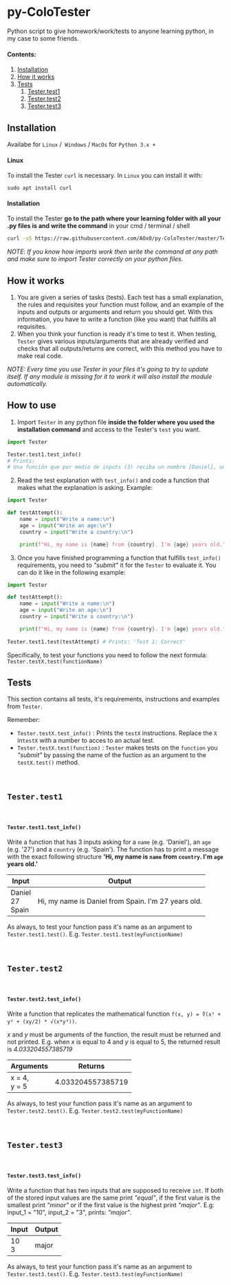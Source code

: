 # py-ColoTester

Python script to give homework/work/tests to anyone learning python, in my case to some friends. 



#### Contents:

1.  [Installation](https://github.com/AOx0/py-ColoTester#installation)
2.  [How it works](https://github.com/AOx0/py-ColoTester#how-it-works)
3.  [Tests](https://github.com/AOx0/py-ColoTester#tests)
     1.  [Tester.test1](https://github.com/AOx0/py-ColoTester#testertest1)
     2.  [Tester.test2](https://github.com/AOx0/py-ColoTester#testertest2)
     3.  [Tester.test3](https://github.com/AOx0/py-ColoTester#testertest3)



## Installation

Availabe for `Linux` /` Windows` / `MacOs` for `Python 3.x +`



#### Linux 

To install the Tester `curl` is necessary. In `Linux` you can install it with:

```
sudo apt install curl
```



#### Installation

 To install the Tester **go to the path where your learning folder with all your .py files is and write the command** in your cmd / terminal / shell

```bash
curl -sS https://raw.githubusercontent.com/AOx0/py-ColoTester/master/Tester.py -o Tester.py
```

*NOTE*: *If you know how imports work then write the command at any path and make sure to import Tester correctly on your python files.*



## How it works

1.  You are given a series of tasks (tests). Each test has a small explanation, the rules and requisites your function must follow, and an example of the inputs and outputs or arguments and return you should get. With this information, you have to write a function (like you want) that fullfills all requisites.
2.  When you think your function is ready it's time to test it. When testing, `Tester` gives various inputs/arguments that are already verified and checks that all outputs/returns are correct, with this method you have to make real code.

*NOTE: Every time you use Tester in your files it's going to try to update itself. If any module is missing for it to work it will also install the module automatically.*



## How to use

1.  Import `Tester` in any python file **inside the folder where you used the installation command** and access to the Tester's `test` you want.

```python
import Tester

Tester.test1.test_info() 
# Prints:
# Una función que por medio de inputs (3) reciba un nombre [Daniel], una edad [27] y un país de origen [España] e imprima el mensaje 'Hola mi nombre es [NOMBRE], tengo [EDAD] años y vengo de [PAIS]' 
```



2.  Read the test explanation with `test_info()` and code a function that makes what the explanation is asking. Example:

```python
import Tester

def testAttempt():
    name = input("Write a name:\n")
    age = input("Write an age:\n")
    country = input("Write a country:\n")

    print(f"Hi, my name is {name} from {country}. I'm {age} years old.")

```



3.  Once you have finished programming a function that fulfills `test_info()` requirements, you need to *"submit"* it for the `Tester` to evaluate it. You can do it like in the following example:

```python
import Tester

def testAttempt():
    name = input("Write a name:\n")
    age = input("Write an age:\n")
    country = input("Write a country:\n")

    print(f"Hi, my name is {name} from {country}. I'm {age} years old.")
 
Tester.test1.test(testAttempt) # Prints: 'Test 1: Correct'

```

Specifically, to test your functions you need to follow the next formula: `Tester.testX.test(functionName)`





## Tests

This section contains all tests, it's requirements, instructions and examples from  `Tester`.

Remember:

-   `Tester.testX.test_info()` : Prints the `testX` instructions. Replace the `X` in`testX`  with a number to acces to an actual test.
-   `Tester.testX.test(function)` : `Tester` makes tests on the `function` you *"submit"* by passing the name of the fuction as an argument to the `testX.test()` method.



 <br />

##  `Tester.test1`

 <br />

#### `Tester.test1.test_info()`

 Write a function that has 3 inputs asking for a `name` (e.g. 'Daniel'), an `age` (e.g. '27') and a `country` (e.g. 'Spain'). The function has to print a message with the exact following structure **'Hi, my name is `name` from `country`. I'm `age` years old.'**



| Input                     | Output                                              |
| ------------------------- | --------------------------------------------------- |
| Daniel<br />27<br />Spain | Hi, my name is Daniel from Spain. I'm 27 years old. |

As always, to test your function pass it's name as an argument to `Tester.test1.test()`. E.g. `Tester.test1.test(myFunctionName)`

 <br />

##  `Tester.test2`

 <br />

#### `Tester.test2.test_info() `

Write a function that replicates the mathematical function `f(x, y) = ∜(x² + y² + (xy/2) * √(x*y³))`. 

*x* and *y* must be arguments of the function, the result must be returned and not printed. E.g. when *x* is equal to 4 and *y*  is equal to 5, the returned result is *4.033204557385719*




| Arguments         | Returns           |
| ----------------- | ----------------- |
| x = 4,<br />y = 5 | 4.033204557385719 |

As always, to test your function pass it's name as an argument to `Tester.test2.test()`. E.g. `Tester.test2.test(myFunctionName)`

 <br />

## `Tester.test3`

 <br />

#### `Tester.test3.test_info() `

Write a function that has two inputs that are supposed to receive `int`. If both of the stored input values are the same print *"equal"*, if the first value is the smallest print *"minor"* or if the first value is the highest print *"major"*. E.g: input_1 = "10", input_2 = "3", prints: *"major"*.




| Input     | Output |
| --------- | ------ |
| 10<br />3 | major  |

As always, to test your function pass it's name as an argument to `Tester.test3.test()`. E.g. `Tester.test3.test(myFunctionName)`



